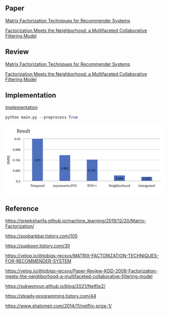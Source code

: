 
## Paper 
[Matrix Factorization Techniques for Recommender Systems](https://datajobs.com/data-science-repo/Recommender-Systems-%5BNetflix%5D.pdf)

[Factorization Meets the Neighborhood: a Multifaceted Collaborative Filtering Model](https://dl.acm.org/doi/10.1145/1401890.1401944)

## Review 
[Matrix Factorization Techniques for Recommender Systems](https://velog.io/@sangwu99/Matrix-Factorization-Techniques-for-Recommender-Systems-IEEE-2009)

[Factorization Meets the Neighborhood: a Multifaceted Collaborative Filtering Model](https://velog.io/@sangwu99/Factorization-Meets-the-Neighborhood-a-Multifaceted-Collaborative-Filtering-Model-KDD-2008)

## Implementation 
[Implementation](./Netflix.ipynb)

```python
python main.py --preprocess True 
```

![result](./img/result.png)

## Reference 

https://greeksharifa.github.io/machine_learning/2019/12/20/Matrix-Factorization/

https://soobarkbar.tistory.com/105

https://supkoon.tistory.com/30

https://velog.io/@tobigs-recsys/MATRIX-FACTORIZATION-TECHNIQUES-FOR-RECOMMENDER-SYSTEM

https://velog.io/@tobigs-recsys/Paper-Review-KDD-2008-Factorization-meets-the-neighborhood-a-multifaceted-collaborative-filtering-model

https://sukwonyun.github.io/blog/2021/Netflix2/

https://steady-programming.tistory.com/44

https://www.shalomeir.com/2014/11/netflix-prize-1/